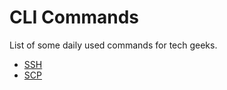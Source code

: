 # CLI Commands
List of some daily used commands for tech geeks.

- [SSH](commands/SSH.md)
- [SCP](commands/SCP.md)
